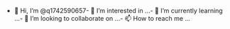 - 👋 Hi, I’m @q1742590657- 👀 I’m interested in ...- 🌱 I’m currently learning ...- 💞️ I’m looking to collaborate on ...- 📫 How to reach me ...<!---q1742590657/q1742590657 is a ✨ special ✨ repository because its `README.md` (this file) appears on your GitHub profile.You can click the Preview link to take a look at your changes.--->

